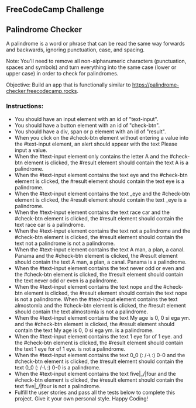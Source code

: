 ## FreeCodeCamp Challenge
## Palindrome Checker



A palindrome is a word or phrase that can be read the same way forwards and backwards, ignoring punctuation, case, and spacing.

Note: You'll need to remove all non-alphanumeric characters (punctuation, spaces and symbols) and turn everything into the same case (lower or upper case) in order to check for palindromes.


Objective: Build an app that is functionally similar to https://palindrome-checker.freecodecamp.rocks.

### Instructions:
 - You should have an input element with an id of "text-input".
 - You should have a button element with an id of "check-btn".
 - You should have a div, span or p element with an id of "result".
 - When you click on the #check-btn element without entering a value into the #text-input element, an alert should appear with the text Please input a value.
 - When the #text-input element only contains the letter A and the #check-btn element is clicked, the #result element should contain the text A is a palindrome.
 - When the #text-input element contains the text eye and the #check-btn element is clicked, the #result element should contain the text eye is a palindrome.
 - When the #text-input element contains the text _eye and the #check-btn element is clicked, the #result element should contain the text _eye is a palindrome.
 - When the #text-input element contains the text race car and the #check-btn element is clicked, the #result element should contain the text race car is a palindrome.
 - When the #text-input element contains the text not a palindrome and the #check-btn element is clicked, the #result element should contain the text not a palindrome is not a palindrome.
 - When the #text-input element contains the text A man, a plan, a canal. Panama and the #check-btn element is clicked, the #result element should contain the text A man, a plan, a canal. Panama is a palindrome.
 - When the #text-input element contains the text never odd or even and the #check-btn element is clicked, the #result element should contain the text never odd or even is a palindrome.
 - When the #text-input element contains the text nope and the #check-btn element is clicked, the #result element should contain the text nope is not a palindrome.
When the #text-input element contains the text almostomla and the #check-btn element is clicked, the #result element should contain the text almostomla is not a palindrome.
 - When the #text-input element contains the text My age is 0, 0 si ega ym. and the #check-btn element is clicked, the #result element should contain the text My age is 0, 0 si ega ym. is a palindrome.
 - When the #text-input element contains the text 1 eye for of 1 eye. and the #check-btn element is clicked, the #result element should contain the text 1 eye for of 1 eye. is not a palindrome.
 - When the #text-input element contains the text 0_0 (: /-\ :) 0-0 and the #check-btn element is clicked, the #result element should contain the text 0_0 (: /-\ :) 0-0 is a palindrome.
 - When the #text-input element contains the text five|\_/|four and the #check-btn element is clicked, the #result element should contain the text five|\_/|four is not a palindrome.
 - Fulfill the user stories and pass all the tests below to complete this project. Give it your own personal style. Happy Coding!